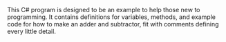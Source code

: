This C# program is designed to be an example to help those new to programming.
It contains definitions for variables, methods, and example code for how to make an adder and subtractor, fit with comments defining every little detail.

